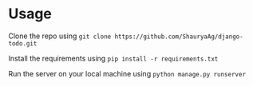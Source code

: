 # Usage
Clone the repo using ```git clone https://github.com/ShauryaAg/django-todo.git```

Install the requirements using ```pip install -r requirements.txt```

Run the server on your local machine using ```python manage.py runserver```
